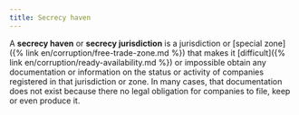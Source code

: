 ```yaml
---
title: Secrecy haven
---
```


A **secrecy haven** or **secrecy jurisdiction** is a jurisdiction or [special zone]({% link en/corruption/free-trade-zone.md %}) that makes it [difficult]({% link en/corruption/ready-availability.md %}) or impossible obtain any documentation or information on the status or activity of companies registered in that jurisdiction or zone. In many cases, that documentation does not exist because there no legal obligation for companies to file, keep or even produce it.
